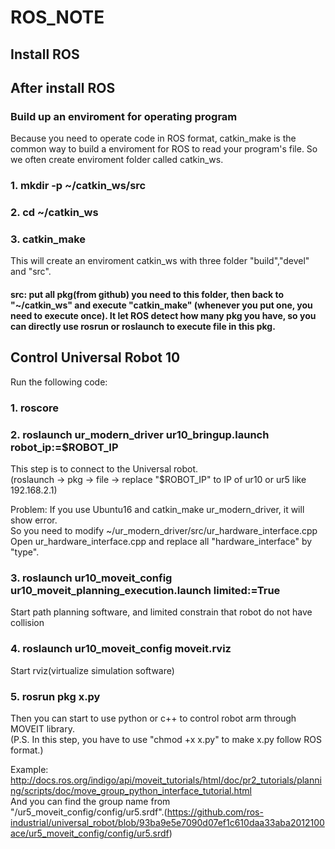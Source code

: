 # ROS_NOTE

## Install ROS


## After install ROS
### Build up an enviroment for operating program 
Because you need to operate code in ROS format, catkin_make is the common way to build a enviroment for ROS to read your program's file. So we often create enviroment folder called catkin_ws.  
### 1. mkdir -p ~/catkin_ws/src
### 2. cd ~/catkin_ws 
### 3. catkin_make
This will create an enviroment catkin_ws with three folder "build","devel" and "src".  
#### src: put all pkg(from github) you need to this folder, then back to "~/catkin_ws" and execute "catkin_make" (whenever you put one, you need to execute once). It let ROS detect how many pkg you have, so you can directly use rosrun or roslaunch to execute file in this pkg.

## Control Universal Robot 10
Run the following code:
### 1. roscore
### 2. roslaunch ur_modern_driver ur10_bringup.launch robot_ip:=$ROBOT_IP
This step is to connect to the Universal robot.  
(roslaunch -> pkg -> file -> replace "$ROBOT_IP" to IP of ur10 or ur5 like 192.168.2.1)  
  
Problem: If you use Ubuntu16 and catkin_make ur_modern_driver, it will show error.  
So you need to modify ~/ur_modern_driver/src/ur_hardware_interface.cpp  
Open ur_hardware_interface.cpp and replace all "hardware_interface" by "type".
  
### 3. roslaunch ur10_moveit_config ur10_moveit_planning_execution.launch limited:=True
Start path planning software, and limited constrain that robot do not have collision

### 4. roslaunch ur10_moveit_config moveit.rviz
Start rviz(virtualize simulation software)

### 5. rosrun pkg x.py
Then you can start to use python or c++ to control robot arm through MOVEIT library.  
(P.S. In this step, you have to use "chmod +x x.py" to make x.py follow ROS format.)

Example: http://docs.ros.org/indigo/api/moveit_tutorials/html/doc/pr2_tutorials/planning/scripts/doc/move_group_python_interface_tutorial.html  
And you can find the group name from "/ur5_moveit_config/config/ur5.srdf".(https://github.com/ros-industrial/universal_robot/blob/93ba9e5e7090d07ef1c610daa33aba2012100ace/ur5_moveit_config/config/ur5.srdf)
